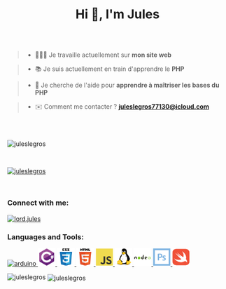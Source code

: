 <h1 align="center">Hi 👋, I'm Jules</h1>
<br>
<br>

> - 🧑🏻‍💻 Je travaille actuellement sur **mon site web**

> - 📚 Je suis actuellement en train d'apprendre le **PHP**

> - 🤝 Je cherche de l'aide pour **apprendre à maîtriser les bases du PHP**

> - ✉️ Comment me contacter ? **juleslegros77130@icloud.com**

<br>
<br>

<p align="left"> <img src="https://komarev.com/ghpvc/?username=juleslegros&label=Profile%20views&color=0e75b6&style=flat" alt="juleslegros" /> </p>
<br>
<p align="left"> <a href="https://github.com/ryo-ma/github-profile-trophy"><img src="https://github-profile-trophy.vercel.app/?username=juleslegros" alt="juleslegros" /></a> </p>
<br>
<h3 align="left">Connect with me:</h3>
<p align="left">
<a href="https://instagram.com/lord.jules" target="blank"><img align="center" src="https://raw.githubusercontent.com/rahuldkjain/github-profile-readme-generator/master/src/images/icons/Social/instagram.svg" alt="lord.jules" height="30" width="40" /></a>
</p>

<h3 align="left">Languages and Tools:</h3>
<p align="left"> <a href="https://www.arduino.cc/" target="_blank"> <img src="https://cdn.worldvectorlogo.com/logos/arduino-1.svg" alt="arduino" width="40" height="40"/> </a> <a href="https://www.w3schools.com/cs/" target="_blank"> <img src="https://raw.githubusercontent.com/devicons/devicon/master/icons/csharp/csharp-original.svg" alt="csharp" width="40" height="40"/> </a> <a href="https://www.w3schools.com/css/" target="_blank"> <img src="https://raw.githubusercontent.com/devicons/devicon/master/icons/css3/css3-original-wordmark.svg" alt="css3" width="40" height="40"/> </a> <a href="https://www.w3.org/html/" target="_blank"> <img src="https://raw.githubusercontent.com/devicons/devicon/master/icons/html5/html5-original-wordmark.svg" alt="html5" width="40" height="40"/> </a> <a href="https://developer.mozilla.org/en-US/docs/Web/JavaScript" target="_blank"> <img src="https://raw.githubusercontent.com/devicons/devicon/master/icons/javascript/javascript-original.svg" alt="javascript" width="40" height="40"/> </a> <a href="https://www.linux.org/" target="_blank"> <img src="https://raw.githubusercontent.com/devicons/devicon/master/icons/linux/linux-original.svg" alt="linux" width="40" height="40"/> </a> <a href="https://nodejs.org" target="_blank"> <img src="https://raw.githubusercontent.com/devicons/devicon/master/icons/nodejs/nodejs-original-wordmark.svg" alt="nodejs" width="40" height="40"/> </a> <a href="https://www.photoshop.com/en" target="_blank"> <img src="https://raw.githubusercontent.com/devicons/devicon/master/icons/photoshop/photoshop-line.svg" alt="photoshop" width="40" height="40"/> </a> <a href="https://developer.apple.com/swift/" target="_blank"> <img src="https://raw.githubusercontent.com/devicons/devicon/master/icons/swift/swift-original.svg" alt="swift" width="40" height="40"/> </a> </p>

<p><img align="left" src="https://github-readme-stats.vercel.app/api/top-langs?username=juleslegros&show_icons=true&locale=fr&layout=compact" alt="juleslegros" /></p>



<p>&nbsp;<img align="center" src="https://github-readme-stats.vercel.app/api?username=juleslegros&show_icons=true&locale=en" alt="juleslegros" /></p>
